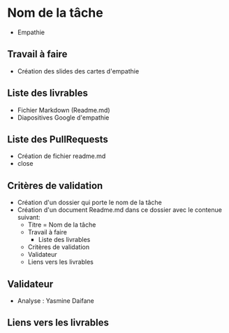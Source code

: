 # Nom de la tâche
 - Empathie
## Travail à faire 

- Création des slides des cartes d'empathie

## Liste des livrables 

 - Fichier Markdown (Readme.md)
 - Diapositives Google d'empathie

## Liste des PullRequests

- Création de fichier readme.md
- close 

## Critères de validation
- Création d'un dossier qui porte le nom de la tâche
- Création d'un document Readme.md dans ce  dossier avec le contenue suivant:
    - Titre = Nom de la tâche
    - Travail à faire
      - Liste des livrables 
    - Critères de validation
    - Validateur 
    - Liens vers les livrables
  
## Validateur 
- Analyse :  Yasmine Daifane
## Liens vers les livrables
